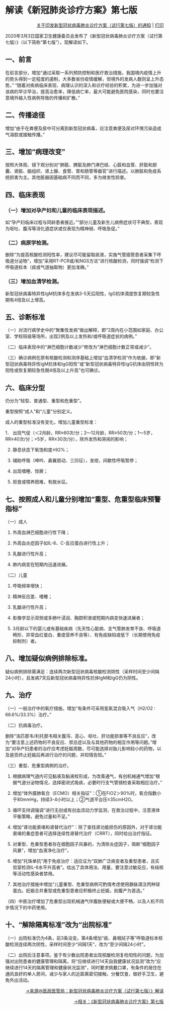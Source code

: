# 解读《新冠肺炎诊疗方案》第七版

<p align="right">
    <a target="_blank" href="http://www.nhc.gov.cn/yzygj/s7653p/202003/46c9294a7dfe4cef80dc7f5912eb1989.shtml">关于印发新型冠状病毒肺炎诊疗方案（试行第七版）的通知</a> |
    <a href="javascript:window.print()">
        打印
    </a>
</p>


<div class="em-2">

2020年3月3日国家卫生健康委员会发布了《新型冠状病毒肺炎诊疗方案（试行第七版）》（以下简称“第七版”），现解读如下。

## 一、前言

在前言部分，增加“通过采取一系列预防控制和医疗救治措施，我国境内疫情上升的势头得到一定程度的遏制，大多数省份疫情缓解，但境外的发病人数则呈上升态势。”
“随着对疾病临床表现、病理认识的深入和诊疗经验的积累，为进一步加强对该病的早诊早治，提高治愈率，降低病亡率，最大可能避免医院感染，同时也要注意境外输入性病例导致的传播和扩散。”

## 二、传播途径

增加“由于在粪便及尿中可分离到新型冠状病毒，应注意粪便及尿对环境污染造成气溶胶或接触传播。”

## 三、增加“病理改变”

按照大体观、镜下观分别对“肺脏、脾脏及肺门淋巴结、心脏和血管、肝脏和胆囊、肾脏、脑组织、肾上腺、食管、胃和肠管等器官”进行描述。以肺脏和免疫系统损害为主。其他脏器因基础病不同而不同，多为继发性损害。

## 四、临床表现

### （一）增加对孕产妇和儿童的临床表现描述。

如“孕产妇临床过程与同龄患者接近。”“部分儿童及新生儿病例症状可不典型，表现为呕吐、腹泻等消化道症状或仅表现为精神弱、呼吸急促。”

### （二）病原学检测。

删除“为提高核酸检测阳性率，建议尽可能留取痰液，实施气管插管患者采集下呼吸道分泌物”，增加“采用RT-PCR或/和NGS方法”进行核酸检测，同时强调“检测下呼吸道标本（痰或气道抽取物）更加准确。”

### （三）增加血清学检测。

新型冠状病毒特异性IgM抗体多在发病3-5天后阳性，IgG抗体滴度恢复期较急性期有4倍及以上增高。

## 五、诊断标准

（一）对流行病学史中的“聚集性发病”做出解释，即“2周内在小范围如家庭、办公室、学校班级等场所，出现2例及以上发热和/或呼吸道症状的病例。”

（二）临床表现中的“淋巴细胞计数减少”修改为“淋巴细胞计数正常或减少”。

（三）确诊病例在原有核酸检测和测序基础上增加“血清学检测”作为依据，即“新型冠状病毒特异性IgM抗体和IgG阳性”或“新型冠状病毒特异性IgG抗体由阴性转为阳性或恢复期较急性期4倍及以上升高”也可确诊。

## 六、临床分型

仍分为“轻型、普通型、重型和危重型”。

重型按照“成人”和“儿童”分别定义。

成人的重型标准没有变化，增加儿童重型标准：

1． 出现气促（＜2月龄，RR≥60次/分；2～12月龄，RR≥50次/分；1～5岁，RR≥40次/分；>5岁，RR≥30次/分），除外发热和哭闹的影响；

2. 静息状态下氧饱和度≤92%；

3. 辅助呼吸（呻吟、鼻翼扇动、三凹征），发绀，间歇性呼吸暂停；

4. 出现嗜睡、惊厥；

5. 拒食或喂养困难，有脱水征。

## 七、按照成人和儿童分别增加“重型、危重型临床预警指标”

（一）成人

1. 外周血淋巴细胞进行性下降；

2. 外周血炎症因子如IL-6、C-反应蛋白进行性上升；

3. 乳酸进行性升高；

4. 肺内病变在短期内迅速进展。

（二）儿童

1. 呼吸频率增快；

2. 精神反应差、嗜睡；

3. 乳酸进行性升高；

4. 影像学显示双侧或多肺叶浸润、胸腔积液或短期内病变快速进展者；

5. 3月龄以下的婴儿或有基础疾病（先天性心脏病、支气管肺发育不良、呼吸道畸形、异常血红蛋白、重度营养不良等）、有免疫缺陷或低下（长期使用免疫抑制剂）者。

## 八、增加疑似病例排除标准。

疑似病例排除需满足：连续两次新型冠状病毒核酸检测阴性（采样时间至少间隔24小时），且发病7天后新型冠状病毒特异性抗体IgM和IgG仍为阴性。

## 九、治疗

（一）一般治疗中的氧疗措施，增加“有条件可采用氢氧混合吸入气（H2/O2 : 66.6%/33.3%）治疗。”

（二）抗病毒治疗。　

删除“洛匹那韦/利托那韦相关腹泻、恶心、呕吐、肝功能损害等不良反应”，改为“要注意上述药物的不良反应、禁忌症以及与其他药物的相互作用等问题。”增加“对孕产妇患者的治疗应考虑妊娠周数，尽可能选择对胎儿影响较小的药物，以及是否终止妊娠后再进行治疗的问题，并知情告知。”

（三）重型、危重型病例的治疗。

1. 根据病理气道内可见黏液及黏液栓形成，为改善通气，有创机械通气增加“根据气道分泌物情况，选择密闭式吸痰，必要时行支气管镜检查采取相应治疗。”

2. 增加“体外膜肺氧合（ECMO）相关指征”：①在FiO2＞90%时，氧合指数小于80mmHg，持续3-4小时以上；②气道平台压≥35cmH2O。

3. 循环支持调强调“进行无创或有创血流动力学监测，在救治过程中，注意液体平衡策略，避免过量和不足。”

4. 增加“肾功能衰竭和肾替代治疗”：除了查找肾功能损伤的原因外，对于肾功能衰竭的重症患者可选择连续性肾替代治疗（CRRT），同时给出治疗指征。

5. 对重型、危重型患者存在细胞因子风暴的，为清除炎症因子，阻断“细胞因子风暴”，增加“血液净化治疗”。

6. 增加“托珠单抗”用于免疫治疗：适应证为“双肺广泛病变者及重型患者，且实验室检测IL-6水平升高者”。给出了具体用法、用量，要注意过敏反应，有结核等活动性感染者禁用。

7. 其他治疗措施中增加“儿童重型、危重型病例可酌情考虑使用静脉滴注丙种球蛋白。妊娠合并重型或危重型患者应积极终止妊娠，剖腹产为首选。”

（四）中医治疗增加了危重型出现机械通气伴腹胀便秘或大便不畅，以及人机不同步情况下的中药使用。

## 十、“解除隔离标准”改为“出院标准”

（一）出院标准仍为4条，前3条没变。第4条增加“痰、鼻咽拭子等”呼吸道标本核酸检测连续两次阴性，采样时间至少“间隔1天”，改为“至少间隔24小时”。

（二）出院后注意事项。鉴于有少数出院患者出现核酸检测复检阳性的问题，为加强对出院患者的健康管理和隔离，将“应继续进行14天自我健康状况监测”改为“应继续进行14天的隔离管理和健康状况监测”，同时要求佩戴口罩，有条件的居住在通风良好的单人房间，减少与家人的近距离密切接触，分餐饮食，做好手卫生，避免外出活动。


</div>

<p align="right">
    <a target="_blank" href="http://www.nhc.gov.cn/yzygj/s7652m/202003/a31191442e29474b98bfed5579d5af95.shtml">→来源@医政医管局：新型冠状病毒肺炎诊疗方案（试行第七版）》解读</a>
</p>

<p align="right">
    <a href="/zh/traditional-chinese-medicine-TCM-treatment-7th-version">→相关：《新型冠状病毒肺炎诊疗方案》第七版</a>
</p>
